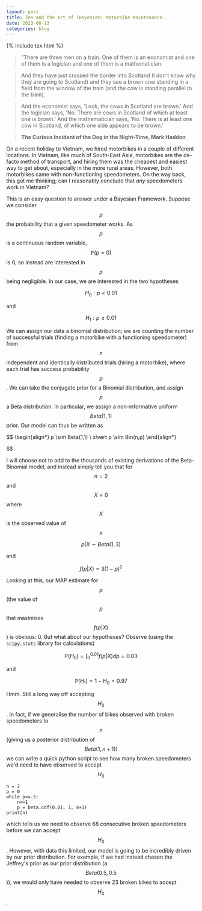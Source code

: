 ```yaml
---
layout: post
title: Zen and the Art of (Bayesian) Motorbike Maintenance.
date: 2023-08-13
categories: blog
---
```

{% include tex.html %}

> "There are three men on a train. One of them is an economist and one of them is a logician and one of them is a mathematician.

> And they have just crossed the border into Scotland (I don't know why they are going to Scotland) and they see a brown cow standing in a field from the window of the train (and the cow is standing parallel to the train).

> And the economist says, 'Look, the cows in Scotland are brown.' And the logician says, 'No. There are cows in Scotland of which at least one is brown.' And the mathematician says, 'No. There is at least one cow in Scotland, of which one side appears to be brown.'

> **The Curious Incident of the Dog in the Night-Time, Mark Haddon**

On a recent holiday to Vietnam, we hired motorbikes in a couple of different locations. In Vietnam, like much of South-East Asia, motorbikes are the de-facto method of transport, and hiring them was the cheapest and easiest way to get about, especially in the more rural areas. However, both motorbikes came with non-functioning speedometers. On the way back, this got me thinking; can I reasonably conclude that *any* speedometers work in Vietnam?

This is an easy question to answer under a Bayesian Framework. Suppose we consider $$ p $$ the probability that a given speedometer works. As $$ p $$ is a continuous random variable, $$ \mathbb{P}(p=0) $$ is 0, so instead are interested in $$ p $$ being negligible. In our case, we are interested in the two hypotheses

$$ H_0: p < 0.01 $$

and 

$$ H_1: p\geq 0.01 $$

We can assign our data a binomial distribution; we are counting the number of successful trials (finding a motorbike with a functioning speedometer) from $$ n $$ independent and identically distributed trials (hiring a motorbike), where each trial has success probability $$ p $$. We can take the conjugate prior for a Binomial distribution, and assign $$ p $$ a Beta distribution. In particular, we assign a non-informative uniform $$ Beta(1,1) $$ prior. Our model can thus be written as

$$
\begin{align*}
	p \sim Beta(1,1) \\
	x\vert p \sim Bin(n,p)
\end{align*}

$$

I will choose not to add to the thousands of existing derivations of the Beta-Binomial model, and instead simply tell you that for $$ n=2 $$ and $$ X = 0 $$ where $$ X $$ is the observed value of $$ x $$ 

$$ p\vert X  \sim Beta(1,3) $$

and

$$ f(p|X) = 3(1-p)^2 $$

Looking at this, our MAP estimate for $$ p $$ (the value of $$ p $$ that maximises $$ f(p\vert X) $$) is obvious: 0. But what about our hypotheses? Observe (using the `scipy.stats` library for calculations)

$$ \mathbb{P}(H_0) = \int_0^{0.01} f(p|X) dp = 0.03 $$

and 

$$ \mathbb{P}(H_1) = 1-H_0 = 0.97 $$

Hmm. Still a long way off accepting $$ H_0 $$. In fact, if we generalise the number of bikes observed with broken speedometers to $$ n $$ (giving us a posterior distribution of $$ Beta(1,n+1)) $$ we can write a quick python script to see how many broken speedometers we'd need to have observed to accept $$ H_0 $$ 

```
n = 2
p = 0
while p<=.5:
    n+=1
    p = beta.cdf(0.01, 1, n+1)
print(n)
```
which tells us we need to observe 68 consecutive broken speedometers before we can accept $$ H_0 $$. However, with data this limited, our model is going to be incredibly driven by our prior distribution. For example, if we had instead chosen the Jeffrey's prior as our prior distribution (a $$ Beta(0.5,0.5 $$)), we would only have needed to observe 23 broken bikes to accept $$ H_0 $$.
